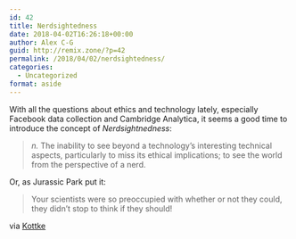 ```yaml
---
id: 42
title: Nerdsightedness
date: 2018-04-02T16:26:18+00:00
author: Alex C-G
guid: http://remix.zone/?p=42
permalink: /2018/04/02/nerdsightedness/
categories:
  - Uncategorized
format: aside
---
```

With all the questions about ethics and technology lately, especially Facebook data collection and Cambridge Analytica, it seems a good time to introduce the concept of _Nerdsightnedness_:

> _n._ The inability to see beyond a technology’s interesting technical aspects, particularly to miss its ethical implications; to see the world from the perspective of a nerd. 

Or, as Jurassic Park put it:

> Your scientists were so preoccupied with whether or not they could, they didn&#8217;t stop to think if they should! 

via [Kottke](https://kottke.org/)